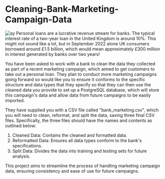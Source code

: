 # Cleaning-Bank-Marketing-Campaign-Data
![ay]()
Personal loans are a lucrative revenue stream for banks. The typical interest rate of a two-year loan in the United Kingdom is around 10%. This might not sound like a lot, but in September 2022 alone UK consumers borrowed around £1.5 billion, which would mean approximately £300 million in interest generated by banks over two years!

You have been asked to work with a bank to clean the data they collected as part of a recent marketing campaign, which aimed to get customers to take out a personal loan. They plan to conduct more marketing campaigns going forward so would like you to ensure it conforms to the specific structure and data types that they specify so that they can then use the cleaned data you provide to set up a PostgreSQL database, which will store this campaign's data and allow data from future campaigns to be easily imported.

They have supplied you with a CSV file called "bank_marketing.csv", which you will need to clean, reformat, and split the data, saving three final CSV files. Specifically, the three files should have the names and contents as outlined below:

1. Cleaned Data: Contains the cleaned and formatted data.
2. Reformatted Data: Ensures all data types conform to the bank's specifications.
3. Split Data: Divides the data into training and testing sets for future analysis.

This project aims to streamline the process of handling marketing campaign data, ensuring consistency and ease of use for future campaigns.
